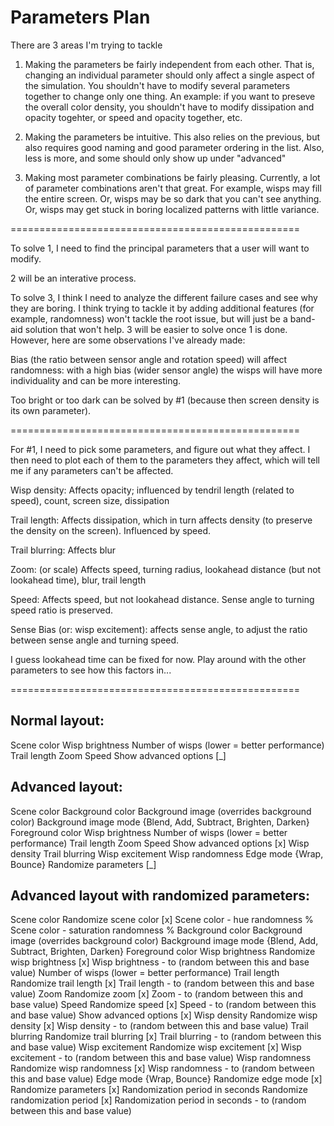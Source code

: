 # Parameters Plan

There are 3 areas I'm trying to tackle

1. Making the parameters be fairly independent from each other. That is, changing an individual parameter should
only affect a single aspect of the simulation. You shouldn't have to modify several parameters together to change
only one thing. An example: if you want to preseve the overall color density, you shouldn't have to modify
dissipation and opacity togehter, or speed and opacity together, etc.

2. Making the parameters be intuitive. This also relies on the previous, but also requires good naming and good
parameter ordering in the list. Also, less is more, and some should only show up under "advanced"

3. Making most parameter combinations be fairly pleasing. Currently, a lot of parameter combinations aren't that
great. For example, wisps may fill the entire screen. Or, wisps may be so dark that you can't see anything. Or,
wisps may get stuck in boring localized patterns with little variance.

==================================================

To solve 1, I need to find the principal parameters that a user will want to modify.

2 will be an interative process.

To solve 3, I think I need to analyze the different failure cases and see why they are boring. I think trying to
tackle it by adding additional features (for example, randomness) won't tackle the root issue, but will just be
a band-aid solution that won't help. 3 will be easier to solve once 1 is done. However, here are some observations
I've already made:

Bias (the ratio between sensor angle and rotation speed) will affect randomness: with a high bias (wider sensor 
angle) the wisps will have more individuality and can be more interesting.

Too bright or too dark can be solved by #1 (because then screen density is its own parameter).

==================================================

For #1, I need to pick some parameters, and figure out what they affect. I then need to plot each of them to the 
parameters they affect, which will tell me if any parameters can't be affected.

Wisp density: Affects opacity; influenced by tendril length (related to speed), count, screen size, dissipation

Trail length: Affects dissipation, which in turn affects density (to preserve the density on the screen). Influenced by speed.

Trail blurring: Affects blur

Zoom: (or scale) Affects speed, turning radius, lookahead distance (but not lookahead time), blur, trail length

Speed: Affects speed, but not lookahead distance. Sense angle to turning speed ratio is preserved.

Sense Bias (or: wisp excitement): affects sense angle, to adjust the ratio between sense angle and turning speed.

I guess lookahead time can be fixed for now. Play around with the other parameters to see how this factors in...

==================================================

## Normal layout:

Scene color
Wisp brightness
Number of wisps (lower = better performance)
Trail length
Zoom
Speed
Show advanced options [_]

## Advanced layout:

Scene color
Background color
  Background image (overrides background color)
  Background image mode {Blend, Add, Subtract, Brighten, Darken}
Foreground color
Wisp brightness
Number of wisps (lower = better performance)
Trail length
Zoom
Speed
Show advanced options [x]
Wisp density
Trail blurring
Wisp excitement
Wisp randomness
Edge mode {Wrap, Bounce}
Randomize parameters [_]

## Advanced layout with randomized parameters:

Scene color
  Randomize scene color [x]
  Scene color - hue randomness %
  Scene color - saturation randomness %
Background color
  Background image (overrides background color)
  Background image mode {Blend, Add, Subtract, Brighten, Darken}
Foreground color
Wisp brightness
  Randomize wisp brightness [x]
  Wisp brightness - to (random between this and base value)
Number of wisps (lower = better performance)
Trail length
  Randomize trail length [x]
  Trail length - to (random between this and base value)
Zoom
  Randomize zoom [x]
  Zoom - to (random between this and base value)
Speed
  Randomize speed [x]
  Speed - to (random between this and base value)
Show advanced options [x]
Wisp density
  Randomize wisp density [x]
  Wisp density - to (random between this and base value)
Trail blurring
  Randomize trail blurring [x]
  Trail blurring - to (random between this and base value)
Wisp excitement
  Randomize wisp excitement [x]
  Wisp excitement - to (random between this and base value)
Wisp randomness
  Randomize wisp randomness [x]
  Wisp randomness - to (random between this and base value)
Edge mode {Wrap, Bounce}
  Randomize edge mode [x]
Randomize parameters [x]
Randomization period in seconds
  Randomize randomization period [x]
  Randomization period in seconds - to (random between this and base value)